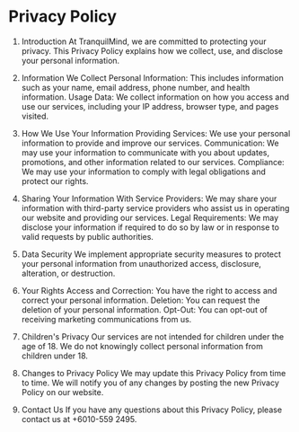 # Privacy Policy

1. Introduction
At TranquilMind, we are committed to protecting your privacy. This Privacy Policy explains how we collect, use, and disclose your personal information.

2. Information We Collect
Personal Information: This includes information such as your name, email address, phone number, and health information.
Usage Data: We collect information on how you access and use our services, including your IP address, browser type, and pages visited.
3. How We Use Your Information
Providing Services: We use your personal information to provide and improve our services.
Communication: We may use your information to communicate with you about updates, promotions, and other information related to our services.
Compliance: We may use your information to comply with legal obligations and protect our rights.
4. Sharing Your Information
With Service Providers: We may share your information with third-party service providers who assist us in operating our website and providing our services.
Legal Requirements: We may disclose your information if required to do so by law or in response to valid requests by public authorities.
5. Data Security
We implement appropriate security measures to protect your personal information from unauthorized access, disclosure, alteration, or destruction.

6. Your Rights
Access and Correction: You have the right to access and correct your personal information.
Deletion: You can request the deletion of your personal information.
Opt-Out: You can opt-out of receiving marketing communications from us.
7. Children's Privacy
Our services are not intended for children under the age of 18. We do not knowingly collect personal information from children under 18.

8. Changes to Privacy Policy
We may update this Privacy Policy from time to time. We will notify you of any changes by posting the new Privacy Policy on our website.

9. Contact Us
If you have any questions about this Privacy Policy, please contact us at +6010-559 2495.


